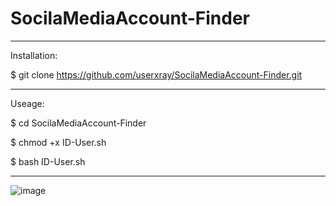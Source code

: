 # SocilaMediaAccount-Finder


____________________________________________________________________________


Installation:

$ git clone https://github.com/userxray/SocilaMediaAccount-Finder.git


___________________________________________________________________________


Useage:


$ cd SocilaMediaAccount-Finder


$ chmod +x ID-User.sh


$ bash ID-User.sh





___________________________________________________________________



![image](https://user-images.githubusercontent.com/91960201/160616204-12f13bee-096a-4231-b03f-6835ac7a4a3f.png)
